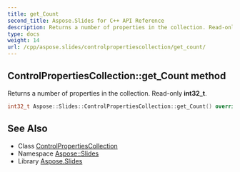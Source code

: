 ```yaml
---
title: get_Count
second_title: Aspose.Slides for C++ API Reference
description: Returns a number of properties in the collection. Read-only int32_t.
type: docs
weight: 14
url: /cpp/aspose.slides/controlpropertiescollection/get_count/
---
```

## ControlPropertiesCollection::get_Count method


Returns a number of properties in the collection. Read-only **int32_t**.

```cpp
int32_t Aspose::Slides::ControlPropertiesCollection::get_Count() override
```

## See Also

* Class [ControlPropertiesCollection](../)
* Namespace [Aspose::Slides](../../)
* Library [Aspose.Slides](../../../)
